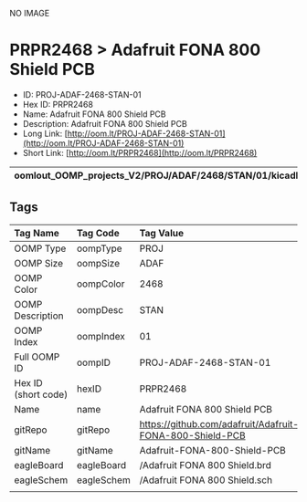 


  
NO IMAGE  
# PRPR2468 > Adafruit FONA 800 Shield PCB

- ID: PROJ-ADAF-2468-STAN-01
- Hex ID: PRPR2468
- Name: Adafruit FONA 800 Shield PCB
- Description: Adafruit FONA 800 Shield PCB
- Long Link: [http://oom.lt/PROJ-ADAF-2468-STAN-01](http://oom.lt/PROJ-ADAF-2468-STAN-01)
- Short Link: [http://oom.lt/PRPR2468](http://oom.lt/PRPR2468)
  

|oomlout_OOMP_projects_V2/PROJ/ADAF/2468/STAN/01/kicadPcb3dFront.png|oomlout_OOMP_projects_V2/PROJ/ADAF/2468/STAN/01/kicadPcb3dBack.png|oomlout_OOMP_projects_V2/PROJ/ADAF/2468/STAN/01/kicadPcb3d.png||
| :---: | :---: | :---: | :---: |

## Tags
  

|Tag Name|Tag Code|Tag Value|
| :--- | :--- | :--- |
|OOMP Type|oompType|PROJ|
|OOMP Size|oompSize|ADAF|
|OOMP Color|oompColor|2468|
|OOMP Description|oompDesc|STAN|
|OOMP Index|oompIndex|01|
|Full OOMP ID|oompID|PROJ-ADAF-2468-STAN-01|
|Hex ID (short code)|hexID|PRPR2468|
|Name|name|Adafruit FONA 800 Shield PCB|
|gitRepo|gitRepo|https://github.com/adafruit/Adafruit-FONA-800-Shield-PCB|
|gitName|gitName|Adafruit-FONA-800-Shield-PCB|
|eagleBoard|eagleBoard|/Adafruit FONA 800 Shield.brd|
|eagleSchem|eagleSchem|/Adafruit FONA 800 Shield.sch|
||||

